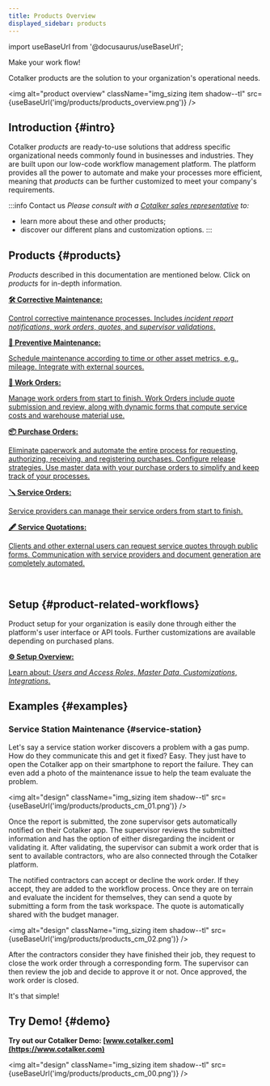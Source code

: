 ```yaml
---
title: Products Overview
displayed_sidebar: products
---
```


import useBaseUrl from '@docusaurus/useBaseUrl'; 

<span className="align-center text-center hero__title">Make your work flow!</span>

<span className="align-center text-center hero__subtitle">Cotalker products are the solution to your organization's operational needs.</span>
<br/>

<img alt="product overview" className="img_sizing item shadow--tl" src={useBaseUrl('img/products/products_overview.png')} />
<br/>

## Introduction {#intro}

Cotalker _products_ are ready-to-use solutions that address specific organizational needs commonly found in businesses and industries. They are built upon our low-code workflow management platform. The platform provides all the power to automate and make your processes more efficient, meaning that _products_ can be further customized to meet your company's requirements. 

:::info Contact us
_Please consult with a [Cotalker sales representative](/docs/support/commercial) to:_
- learn more about these and other products;
- discover our different plans and customization options.
:::

## Products {#products}

_Products_ described in this documentation are mentioned below. Click on _products_ for in-depth information.

<div className="container">
<div className="row">

<div className="col col--12 margin-bottom--lg">
<a className="card2 padding--lg cardContainer_qNfC" href="/docs/products/corrective_maintenance/landing/overview">

<span className="hero__subtitle"><b>🛠 Corrective Maintenance:</b></span>

Control corrective maintenance processes. Includes _incident report notifications_, _work orders_, _quotes_, and _supervisor validations_.

</a>
</div>

<div className="col col--12 margin-bottom--lg">
<a className="card2 padding--lg cardContainer_qNfC" href="/docs/products/preventive_maintenance/pm_overview">

<span className="hero__subtitle"><b>📅 Preventive Maintenance:</b></span>

Schedule maintenance according to time or other asset metrics, e.g., mileage. Integrate with external sources.

</a>
</div>

<div className="col col--12 margin-bottom--lg">
<a className="card2 padding--lg cardContainer_qNfC" href="/docs/products/work_order_product/wo_overview">

<span className="hero__subtitle"><b>🧾 Work Orders:</b></span> 

Manage work orders from start to finish. Work Orders include quote submission and review, along with dynamic forms that compute service costs and warehouse material use. 

</a>
</div>

<div className="col col--12 margin-bottom--lg">
<a className="card2 padding--lg cardContainer_qNfC" href="/docs/products/purchase_order_product/po_overview">

<span className="hero__subtitle"><b>📦 Purchase Orders:</b></span> 

Eliminate paperwork and automate the entire process for requesting, authorizing, receiving, and registering purchases. Configure release strategies. Use master data with your purchase orders to simplify and keep track of your processes.

</a>
</div>

<div className="col col--12 margin-bottom--lg">
<a className="card2 padding--lg cardContainer_qNfC" href="/docs/products/service_orders/so_overview">

<span className="hero__subtitle"><b>🪛 Service Orders:</b></span> 

Service providers can manage their service orders from start to finish.

</a>
</div>

<div className="col col--12 margin-bottom--lg">
<a className="card2 padding--lg cardContainer_qNfC" href="/docs/products/service_quotations/sq_overview">

<span className="hero__subtitle"><b>🖋 Service Quotations:</b></span>

Clients and other external users can request service quotes through public forms. Communication with service providers and document generation are completely automated.

</a>
</div>

</div>
</div>
<br/>


## Setup {#product-related-workflows}
Product setup for your organization is easily done through either the platform's user interface or API tools. Further customizations are available depending on purchased plans.

<div className="container">
<div className="row">

<div className="col col--12 margin-bottom--lg">
<a className="card2 padding--lg cardContainer_qNfC" href="/docs/products/setup/setup_overview">

<span className="hero__subtitle"><b>⚙️ Setup Overview:</b></span>

Learn about: _Users and Access Roles_, _Master Data_, _Customizations_, _Integrations_.

</a>
</div>

</div>
</div>

## Examples {#examples}
### Service Station Maintenance {#service-station}

Let's say a service station worker discovers a problem with a gas pump. How do they communicate this and get it fixed? Easy. They just have to open the Cotalker app on their smartphone to report the failure. They can even add a photo of the maintenance issue to help the team evaluate the problem.

<img alt="design" className="img_sizing item shadow--tl" src={useBaseUrl('img/products/products_cm_01.png')} />
<br/>

Once the report is submitted, the zone supervisor gets automatically notified on their Cotalker app. The supervisor reviews the submitted information and has the option of either disregarding the incident or validating it. After validating, the supervisor can submit a work order that is sent to available contractors, who are also connected through the Cotalker platform. 

The notified contractors can accept or decline the work order. If they accept, they are added to the workflow process. Once they are on terrain and evaluate the incident for themselves, they can send a quote by submitting a form from the task workspace. The quote is automatically shared with the budget manager.

<img alt="design" className="img_sizing item shadow--tl" src={useBaseUrl('img/products/products_cm_02.png')} />
<br/>

After the contractors consider they have finished their job, they request to close the work order through a corresponding form. The supervisor can then review the job and decide to approve it or not. Once approved, the work order is closed.

It's that simple!


## Try Demo! {#demo}

**Try out our Cotalker Demo: [www.cotalker.com](https://www.cotalker.com)**

<img alt="design" className="img_sizing item shadow--tl" src={useBaseUrl('img/products/products_cm_00.png')} />
<br/>